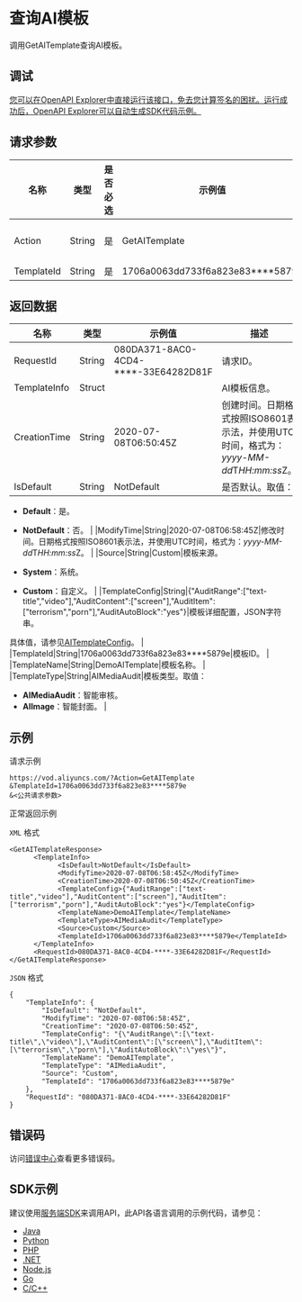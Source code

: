 # 查询AI模板

调用GetAITemplate查询AI模板。

## 调试

[您可以在OpenAPI Explorer中直接运行该接口，免去您计算签名的困扰。运行成功后，OpenAPI Explorer可以自动生成SDK代码示例。](https://api.aliyun.com/#product=vod&api=GetAITemplate&type=RPC&version=2017-03-21)

## 请求参数

|名称|类型|是否必选|示例值|描述|
|--|--|----|---|--|
|Action|String|是|GetAITemplate|操作接口名，系统规定参数。取值：**GetAITemplate**。 |
|TemplateId|String|是|1706a0063dd733f6a823e83\*\*\*\*5879e|模板ID。 |

## 返回数据

|名称|类型|示例值|描述|
|--|--|---|--|
|RequestId|String|080DA371-8AC0-4CD4-\*\*\*\*-33E64282D81F|请求ID。 |
|TemplateInfo|Struct| |AI模板信息。 |
|CreationTime|String|2020-07-08T06:50:45Z|创建时间。日期格式按照ISO8601表示法，并使用UTC时间，格式为：*yyyy-MM-dd*T*HH:mm:ss*Z。 |
|IsDefault|String|NotDefault|是否默认。取值：

 -   **Default**：是。
-   **NotDefault**：否。 |
|ModifyTime|String|2020-07-08T06:58:45Z|修改时间。日期格式按照ISO8601表示法，并使用UTC时间，格式为：*yyyy-MM-dd*T*HH:mm:ss*Z。 |
|Source|String|Custom|模板来源。

 -   **System**：系统。
-   **Custom**：自定义。 |
|TemplateConfig|String|\{"AuditRange":\["text-title","video"\],"AuditContent":\["screen"\],"AuditItem":\["terrorism","porn"\],"AuditAutoBlock":"yes"\}|模板详细配置，JSON字符串。

 具体值，请参见[AITemplateConfig](https://help.aliyun.com/document_detail/89863.html#title-vd3-499-o36)。 |
|TemplateId|String|1706a0063dd733f6a823e83\*\*\*\*5879e|模板ID。 |
|TemplateName|String|DemoAITemplate|模板名称。 |
|TemplateType|String|AIMediaAudit|模板类型。取值：

 -   **AIMediaAudit**：智能审核。
-   **AIImage**：智能封面。 |

## 示例

请求示例

```
https://vod.aliyuncs.com/?Action=GetAITemplate
&TemplateId=1706a0063dd733f6a823e83****5879e
&<公共请求参数>
```

正常返回示例

`XML` 格式

```
<GetAITemplateResponse>
      <TemplateInfo>
            <IsDefault>NotDefault</IsDefault>
            <ModifyTime>2020-07-08T06:58:45Z</ModifyTime>
            <CreationTime>2020-07-08T06:50:45Z</CreationTime>
            <TemplateConfig>{"AuditRange":["text-title","video"],"AuditContent":["screen"],"AuditItem":["terrorism","porn"],"AuditAutoBlock":"yes"}</TemplateConfig>
            <TemplateName>DemoAITemplate</TemplateName>
            <TemplateType>AIMediaAudit</TemplateType>
            <Source>Custom</Source>
            <TemplateId>1706a0063dd733f6a823e83****5879e</TemplateId>
      </TemplateInfo>
      <RequestId>080DA371-8AC0-4CD4-****-33E64282D81F</RequestId>
</GetAITemplateResponse>
```

`JSON` 格式

```
{
	"TemplateInfo": {
		"IsDefault": "NotDefault",
		"ModifyTime": "2020-07-08T06:58:45Z",
		"CreationTime": "2020-07-08T06:50:45Z",
		"TemplateConfig": "{\"AuditRange\":[\"text-title\",\"video\"],\"AuditContent\":[\"screen\"],\"AuditItem\":[\"terrorism\",\"porn\"],\"AuditAutoBlock\":\"yes\"}",
		"TemplateName": "DemoAITemplate",
		"TemplateType": "AIMediaAudit",
		"Source": "Custom",
		"TemplateId": "1706a0063dd733f6a823e83****5879e"
	},
	"RequestId": "080DA371-8AC0-4CD4-****-33E64282D81F"
}
```

## 错误码

访问[错误中心](https://error-center.aliyun.com/status/product/vod)查看更多错误码。

## SDK示例

建议使用[服务端SDK](~~101789~~)来调用API，此API各语言调用的示例代码，请参见：

-   [Java](~~100692~~)
-   [Python](~~101181~~)
-   [PHP](~~101159~~)
-   [.NET](~~100844~~)
-   [Node.js](~~101564~~)
-   [Go](~~101575~~)
-   [C/C++](~~102987~~)

